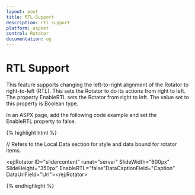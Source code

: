 ```yaml
---
layout: post
title: RTL-Support
description: rtl support
platform: aspnet
control: Rotator
documentation: ug
---
```


# RTL Support

This feature supports changing the left-to-right alignment of the Rotator to right-to-left (RTL). This sets the Rotator to do its actions from right to left. The property EnableRTL sets the Rotator from right to left. The value set to this property is Boolean type.

In an ASPX page, add the following code example and set the EnableRTL property to false.

{% highlight html %}



// Refers to the Local Data section for style and data bound for rotator items.



<ej:Rotator ID="slidercontent" runat="server" SlideWidth="600px" SlideHeight="350px" EnableRTL="false"DataCaptionField="Caption" DataUrlField="Url"></ej:Rotator>



{% endhighlight %}




